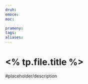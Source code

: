 ```yaml
---
druh: 
emoce: 
moc: 

prameny: 
tags: 
aliases: 
---
```

# <% tp.file.title %>

#placeholder/description